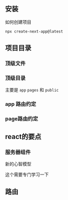 


## 安装

如何创建项目

```
npx create-next-app@latest
```

## 项目目录

### 顶级文件

### 顶级目录

主要是 `app`   `pages`  和 `public` 

### app 路由约定

### page路由约定


## react的要点

### 服务器组件

新的心智模型

这个需要专门学习一下


## 路由

